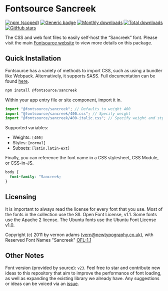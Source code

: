 # Fontsource Sancreek

[![npm (scoped)](https://img.shields.io/npm/v/@fontsource/sancreek?color=brightgreen)](https://www.npmjs.com/package/@fontsource/sancreek) [![Generic badge](https://img.shields.io/badge/fontsource-passing-brightgreen)](https://github.com/fontsource/fontsource) [![Monthly downloads](https://badgen.net/npm/dm/@fontsource/sancreek)](https://github.com/fontsource/fontsource) [![Total downloads](https://badgen.net/npm/dt/@fontsource/sancreek)](https://github.com/fontsource/fontsource) [![GitHub stars](https://img.shields.io/github/stars/fontsource/fontsource.svg?style=social&label=Star)](https://github.com/fontsource/fontsource/stargazers)

The CSS and web font files to easily self-host the “Sancreek” font. Please visit the main [Fontsource website](https://fontsource.org/fonts/sancreek) to view more details on this package.

## Quick Installation

Fontsource has a variety of methods to import CSS, such as using a bundler like Webpack. Alternatively, it supports SASS. Full documentation can be found [here](https://fontsource.org/docs/introduction).

```javascript
npm install @fontsource/sancreek
```

Within your app entry file or site component, import it in.

```javascript
import "@fontsource/sancreek"; // Defaults to weight 400
import "@fontsource/sancreek/400.css"; // Specify weight
import "@fontsource/sancreek/400-italic.css"; // Specify weight and style

```

Supported variables:
- Weights: `[400]`
- Styles: `[normal]`
- Subsets: `[latin,latin-ext]`

Finally, you can reference the font name in a CSS stylesheet, CSS Module, or CSS-in-JS.

```css
body {
  font-family: "Sancreek;
}
```

## Licensing
It is important to always read the license for every font that you use.
Most of the fonts in the collection use the SIL Open Font License, v1.1. Some fonts use the Apache 2 license. The Ubuntu fonts use the Ubuntu Font License v1.0.

Copyright (c) 2011 by vernon adams (vern@newtypography.co.uk), with Reserved Font Names "Sancreek"
[OFL-1.1](http://scripts.sil.org/OFL)

## Other Notes
Font version (provided by source): `v23`.
Feel free to star and contribute new ideas to this repository that aim to improve the performance of font loading, as well as expanding the existing library we already have. Any suggestions or ideas can be voiced via an [issue](https://github.com/fontsource/fontsource/issues).